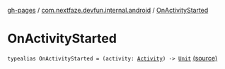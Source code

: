 [gh-pages](../index.md) / [com.nextfaze.devfun.internal.android](index.md) / [OnActivityStarted](./-on-activity-started.md)

# OnActivityStarted

`typealias OnActivityStarted = (activity: `[`Activity`](https://developer.android.com/reference/android/app/Activity.html)`) -> `[`Unit`](https://kotlinlang.org/api/latest/jvm/stdlib/kotlin/-unit/index.html) [(source)](https://github.com/NextFaze/dev-fun/tree/master/devfun-internal/src/main/java/com/nextfaze/devfun/internal/android/ActivityCallbacks.kt#L9)